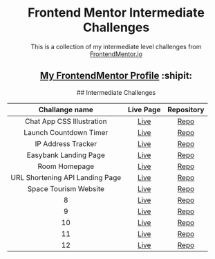 <h1 align="center">Frontend Mentor Intermediate Challenges</h1>

<p align="center">This is a collection of my intermediate level challenges from <a href="https://www.frontendmentor.io/" target="_blank">FrontendMentor.io</a></p>

<h2 align="center"><a href="https://www.frontendmentor.io/profile/dnksebastian" target="_blank">My FrontendMentor Profile</a>  :shipit:</h2>

<div align="center"> 
## Intermediate Challenges

| Challange name | Live Page | Repository |
| :------------: | :-------: | :--------: |
| Chat App CSS Illustration | <a href="https://dnksebastian.github.io/Frontend-Mentor-Intermediate-Solutions/chat-app-css-illustration-master/" target="_blank">Live</a>  | <a href="https://github.com/dnksebastian/Frontend-Mentor-Intermediate-Solutions/tree/main/chat-app-css-illustration-master/" target="_blank">Repo</a>  |
| Launch Countdown Timer | <a href="https://dnksebastian.github.io/Frontend-Mentor-Intermediate-Solutions/launch-countdown-timer-main/" target="_blank">Live</a>  | <a href="https://github.com/dnksebastian/Frontend-Mentor-Intermediate-Solutions/tree/main/launch-countdown-timer-main/" target="_blank">Repo</a>  |
| IP Address Tracker | <a href="https://dnksebastian.github.io/Frontend-Mentor-Intermediate-Solutions/ip-address-tracker-master/" target="_blank">Live</a>  | <a href="https://github.com/dnksebastian/Frontend-Mentor-Intermediate-Solutions/tree/main/ip-address-tracker-master/" target="_blank">Repo</a>  |
| Easybank Landing Page | <a href="https://dnksebastian.github.io/Frontend-Mentor-Intermediate-Solutions/easybank-landing-page-master/" target="_blank">Live</a>  | <a href="https://github.com/dnksebastian/Frontend-Mentor-Intermediate-Solutions/tree/main/easybank-landing-page-master/" target="_blank">Repo</a>  |
| Room Homepage | <a href="https://dnksebastian.github.io/Frontend-Mentor-Intermediate-Solutions/room-homepage-master/" target="_blank">Live</a>  | <a href="https://github.com/dnksebastian/Frontend-Mentor-Intermediate-Solutions/tree/main/room-homepage-master/" target="_blank">Repo</a>  |
| URL Shortening API Landing Page | <a href="https://dnksebastian.github.io/Frontend-Mentor-Intermediate-Solutions/url-shortening-api-master/" target="_blank">Live</a>  | <a href="https://github.com/dnksebastian/Frontend-Mentor-Intermediate-Solutions/tree/main/url-shortening-api-master/" target="_blank">Repo</a>  |
| Space Tourism Website | <a href="https://dnksebastian.github.io/Frontend-Mentor-Intermediate-Solutions/space-tourism-website-main/" target="_blank">Live</a>  | <a href="https://github.com/dnksebastian/Frontend-Mentor-Intermediate-Solutions/tree/main/space-tourism-website-main/" target="_blank">Repo</a>  |
| 8 | <a href="#" target="_blank">Live</a>  | <a href="#" target="_blank">Repo</a>  |
| 9 | <a href="#" target="_blank">Live</a>  | <a href="#" target="_blank">Repo</a>  |
| 10 | <a href="#" target="_blank">Live</a>  | <a href="#" target="_blank">Repo</a>  |
| 11 | <a href="#" target="_blank">Live</a>  | <a href="#" target="_blank">Repo</a>  |
| 12 | <a href="#" target="_blank">Live</a>  | <a href="#" target="_blank">Repo</a>  |
</div>
